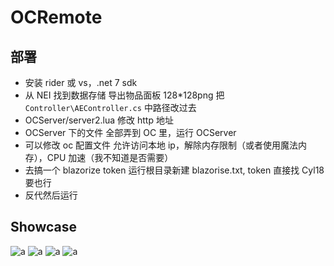 # OCRemote

## 部署

- 安装 rider 或 vs，.net 7 sdk
- 从 NEI 找到数据存储 导出物品面板 128*128png 把 `Controller\AEController.cs` 中路径改过去
- OCServer/server2.lua 修改 http 地址
- OCServer 下的文件 全部弄到 OC 里，运行 OCServer
- 可以修改 oc 配置文件 允许访问本地 ip，解除内存限制（或者使用魔法内存），CPU 加速（我不知道是否需要）
- 去搞一个 blazorize token 运行根目录新建 blazorise.txt, token 直接找 Cyl18 要也行
- 反代然后运行

## Showcase

![a](docs/1.png)
![a](docs/2.png)
![a](docs/3.5.jpg)
![a](docs/3.png)
